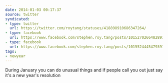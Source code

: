 ```yaml
---
date: 2014-01-03 00:17:37
source: twitter
syndicated:
- type: twitter
  url: https://twitter.com/roytang/statuses/418898910686347264/
- type: facebook
  url: https://www.facebook.com/stephen.roy.tang/posts/10152702664828912
- type: facebook
  url: https://www.facebook.com/stephen.roy.tang/posts/10155244454793912
tags:
- newyear
---
```


During January you can do unusual things and if people call you out just say it's a new year's resolution